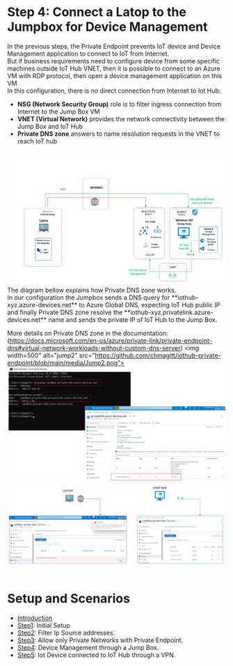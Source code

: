 # Step 4: Connect a Latop to the Jumpbox for Device Management
In the previous steps, the Private Endpoint prevents IoT device and Device Management application to connect to IoT from Internet.<br>
But if business requirements need to configure device from some specific machines outside IoT Hub VNET, then it is possible to connect to an Azure VM with RDP protocol, then open a device management application on this VM <br>
In this configuration, there is no direct connection from Internet to Iot Hub: 
- **NSG (Network Security Group)** role is to  filter ingress connection from Internet to the Jump Box VM
- **VNET (Virtual Network)** provides the network connectivity between the Jump Box and IoT Hub
- **Private DNS zone** answers to name resolution requests in the VNET to reach IoT hub
<br> 
<img width="800" alt="jump1" src="https://github.com/chmagitt/iothub-private-endpoint/blob/main/media/Jump1.png">
<br>
The diagram bellow explains how Private DNS zone works.<br>
In our configuration the Jumpbox sends a DNS query for **iothub-xyz.azure-devices.net**  to Azure Global DNS, expecting IoT Hub public IP and  finally Private DNS zone resolve the  **iothub-xyz.privatelink.azure-devices.net** name and sends the private IP of IoT Hub to the Jump Box.
  
More details on Private DNS zone in the documentation: (https://docs.microsoft.com/en-us/azure/private-link/private-endpoint-dns#virtual-network-workloads-without-custom-dns-server)
<img width=500" alt="jump2" src="https://github.com/chmagitt/iothub-private-endpoint/blob/main/media/Jump2.png">
<br>
<img width="800" alt="jump3" src="https://github.com/chmagitt/iothub-private-endpoint/blob/main/media/Jump3.png">
<br>
<img width="800" alt="jump4" src="https://github.com/chmagitt/iothub-private-endpoint/blob/main/media/Jump4.png">
<br>
<br>

# Setup and Scenarios

- [Introduction](https://github.com/chmagitt/iothub-private-endpoint#readme)
- [Step1](https://github.com/chmagitt/iothub-private-endpoint/blob/main/chapters/setup.md): Initial Setup
- [Step2](https://github.com/chmagitt/iothub-private-endpoint/blob/main/chapters/ipfilter.md): Filter Ip Source addresses.
- [Step3](https://github.com/chmagitt/iothub-private-endpoint/blob/main/chapters/endpoint.md): Allow only Private Networks with Private Endpoint.
- [Step4](https://github.com/chmagitt/iothub-private-endpoint/blob/main/chapters/jumpbox.md): Device Management through a Jump Box.
- [Step5](https://github.com/chmagitt/iothub-private-endpoint/blob/main/chapters/vpngateway.md): Iot Device connected to IoT Hub through a VPN.
